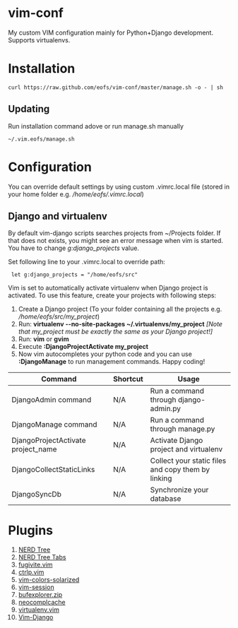 vim-conf
========

My custom VIM configuration mainly for Python+Django development. Supports virtualenvs.

# Installation #

    curl https://raw.github.com/eofs/vim-conf/master/manage.sh -o - | sh

## Updating ##

Run installation command adove or run manage.sh manually

    ~/.vim.eofs/manage.sh

# Configuration #

You can override default settings by using custom .vimrc.local file (stored in your home folder e.g. */home/eofs/.vimrc.local*)

## Django and virtualenv ##

By default vim-django scripts searches projects from ~/Projects folder. If that does not exists, you might see an error message when vim is started. You have to change *g:django_projects* value.

Set following line to your .vimrc.local to override path:

     let g:django_projects = "/home/eofs/src"

Vim is set to automatically activate virtualenv when Django project is activated. To use this feature, create your projects with following steps:

 1. Create a Django project (To your folder containing all the projects e.g. */home/eofs/src/my_project*)
 2. Run: **virtualenv --no-site-packages ~/.virtualenvs/my_project** *[Note that my_project must be exactly the same as your Django project!]*
 3. Run: **vim** or **gvim**
 4. Execute **:DjangoProjectActivate my_project**
 5. Now vim autocompletes your python code and you can use **:DjangoManage** to run management commands. Happy coding!

<table>
    <thead>
        <th>Command</th>
        <th>Shortcut</th>
        <th>Usage</th>
    </thead>
    <tbody>
        <tr>
            <td>DjangoAdmin command</td>
            <td>N/A</td>
            <td>Run a command through django-admin.py</td>
        </tr>
        <tr>
            <td>DjangoManage command</td>
            <td>N/A</td>
            <td>Run a command through manage.py</td>
        </tr>
        <tr>
            <td>DjangoProjectActivate project_name</td>
            <td>N/A</td>
            <td>Activate Django project and virtualenv</td>
        </tr>
        <tr>
            <td>DjangoCollectStaticLinks</td>
            <td>N/A</td>
            <td>Collect your static files and copy them by linking</td>
        </tr>
        <tr>
            <td>DjangoSyncDb</td>
            <td>N/A</td>
            <td>Synchronize your database</td>
        </tr>
    </tbody>
</table>

# Plugins #
1. [NERD Tree](https://github.com/scrooloose/nerdtree)
2. [NERD Tree Tabs](https://github.com/jistr/vim-nerdtree-tabs)
3. [fugivite.vim](https://github.com/tpope/vim-fugitive)
4. [ctrlp.vim](https://github.com/kien/ctrlp.vim)
5. [vim-colors-solarized](https://github.com/altercation/vim-colors-solarized)
6. [vim-session](https://github.com/xolox/vim-session)
7. [bufexplorer.zip](http://www.vim.org/scripts/script.php?script_id=42)
8. [neocomplcache](https://github.com/Shougo/neocomplcache)
9. [virtualenv.vim](https://github.com/jmcantrell/vim-virtualenv)
10. [Vim-Django](http://www.vim.org/scripts/script.php?script_id=4095)